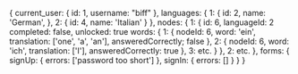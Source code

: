{
  current_user: {
    id: 1,
    username: "biff"
  },
  languages: {
    1: {
      id: 2,
      name: 'German',
    },
    2: {
      id: 4,
      name: 'Italian'
    }
  },
  nodes: {
    1: {
      id: 6,
      languageId: 2
      completed: false,
      unlocked: true
      words: {
        1: {
          nodeId: 6,
          word: 'ein',
          translation: ['one', 'a', 'an'],
          answeredCorrectly; false
        },
        2: {
          nodeId: 6,
          word: 'ich',
          translation: ['I'],
          answeredCorrectly: true
        },
        3: etc.
      }
    },
    2: etc.
  },
  forms: {
    signUp: {
      errors: ['password too short']
    },
    signIn: {
      errors: []
    }
  }
}
